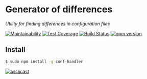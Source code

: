 # Generator of differences
*Utility for finding differences in configuration files*

[![Maintainability](https://api.codeclimate.com/v1/badges/82011bb447b1a360e792/maintainability)](https://codeclimate.com/github/corsicanec82/project-lvl2-s475/maintainability)
[![Test Coverage](https://api.codeclimate.com/v1/badges/82011bb447b1a360e792/test_coverage)](https://codeclimate.com/github/corsicanec82/project-lvl2-s475/test_coverage)
[![Build Status](https://travis-ci.org/corsicanec82/project-lvl2-s475.svg?branch=master)](https://travis-ci.org/corsicanec82/project-lvl2-s475)
[![npm version](https://badge.fury.io/js/conf-handler.svg)](https://badge.fury.io/js/conf-handler)

## Install
```sh
$ sudo npm install -g conf-handler
```

[![asciicast](https://asciinema.org/a/zbPETEXws1KfYw4P4d6fNPTAS.svg)](https://asciinema.org/a/zbPETEXws1KfYw4P4d6fNPTAS)
